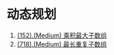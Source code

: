 # 动态规划

1. [(152).(Medium) 乘积最大子数组][152]
2. [(718).(Medium) 最长重复子数组][718]


[152]: ../dynamicprogramming/E152_Medium_MaximumProductSubarray.java
[718]: ../dynamicprogramming/E718_Medium_MaximumLengthOfRepeatedSubarray.java